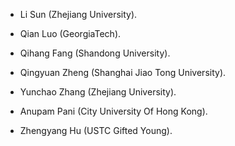 
- Li Sun (Zhejiang University).

- Qian Luo (GeorgiaTech).

- Qihang Fang (Shandong University).

- Qingyuan Zheng (Shanghai Jiao Tong University).

- Yunchao Zhang (Zhejiang University).

- Anupam Pani (City University Of Hong Kong).

- Zhengyang Hu (USTC Gifted Young).

